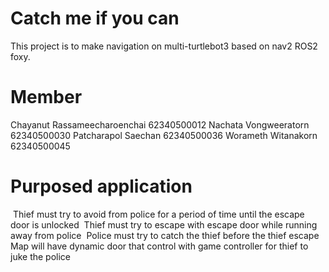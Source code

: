 # Catch me if you can
This project is to make navigation on multi-turtlebot3 based on nav2 ROS2 foxy.
# Member
Chayanut Rassameecharoenchai 62340500012
Nachata Vongweeratorn 62340500030
Patcharapol Saechan 62340500036
Worameth Witanakorn 62340500045
# Purposed application
​ Thief must try to avoid from police for a period of time until the escape door is unlocked
​ Thief must try to escape with escape door while running away from police
​ Police must try to catch the thief before the thief escape
​ Map will have dynamic door that control with game controller for thief to juke the police

